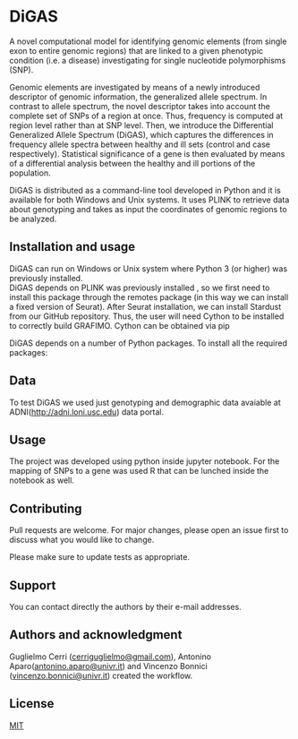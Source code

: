 # DiGAS

A novel computational model for identifying genomic elements (from single exon to entire genomic regions)  that are linked to a given phenotypic condition (i.e. a disease) investigating for single nucleotide polymorphisms (SNP).

Genomic elements are investigated by means of a newly introduced descriptor of genomic information, the generalized allele spectrum. In contrast to allele spectrum, the novel descriptor takes into account the complete set of SNPs of a region at once. Thus, frequency is computed at region level rather than at SNP level. Then, we introduce the Differential Generalized Allele Spectrum (DiGAS), which captures the differences in frequency allele spectra between healthy and ill sets (control and case respectively). Statistical significance of a gene is then evaluated by means of a differential analysis between the healthy and ill portions of the population.

DiGAS is distributed as a command-line tool developed in Python and it is available for both Windows and Unix systems. It uses PLINK to retrieve data about genotyping and takes as input the coordinates of genomic regions to be analyzed.


## Installation and usage

DiGAS can run on Windows or Unix system where Python 3 (or higher) was previously installed.  
DiGAS depends on PLINK was previously installed , so we first need to install this package through the remotes package (in this way we can install a fixed version of Seurat). After Seurat installation, we can install Stardust from our GitHub repository. 
Thus, the user will need Cython to be installed to correctly build GRAFIMO. Cython can be obtained via pip


DiGAS depends on a number of Python packages. To install all the required packages:


## Data

To test DiGAS we used just genotyping and demographic data avaiable at ADNI(http://adni.loni.usc.edu) data portal.

## Usage

The project was developed using python inside jupyter notebook. For the mapping of SNPs to a gene was used R that can be lunched inside the notebook as well. 


## Contributing
Pull requests are welcome. For major changes, please open an issue first to discuss what you would like to change.

Please make sure to update tests as appropriate.

## Support

You can contact directly the authors by their e-mail addresses.

## Authors and acknowledgment

Guglielmo Cerri (cerriguglielmo@gmail.com), Antonino Aparo(antonino.aparo@univr.it) and Vincenzo Bonnici (vincenzo.bonnici@univr.it) created the workflow. 

## License
[MIT](https://choosealicense.com/licenses/mit/)

